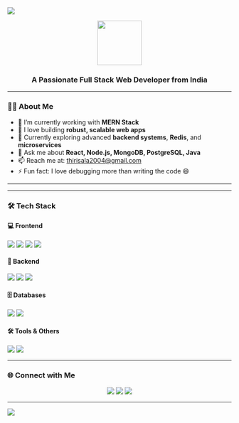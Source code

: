 <!-- Banner -->
<img src="https://capsule-render.vercel.app/api?type=waving&color=0:1e3c72,100:2a5298&height=250&section=header&text=Hi,%20I'm%20Thirisala%20👋&fontSize=40&fontColor=ffffff" />

<!-- Profile intro -->
<p align="center">
  <img src="https://media.giphy.com/media/QssGEmpkyEOhBCb7e1/giphy.gif" width="100"/>
</p>

<h3 align="center">A Passionate Full Stack Web Developer from India</h3>

---

### 👨‍💻 About Me

- 🌱 I’m currently working with **MERN Stack**
- 💼 I love building **robust, scalable web apps**
- 🔭 Currently exploring advanced **backend systems**, **Redis**, and **microservices**
- 💬 Ask me about **React, Node.js, MongoDB, PostgreSQL, Java**
- 📫 Reach me at: [thirisala2004@gmail.com](mailto:thirisala2004@gmail.com)
- ⚡ Fun fact: I love debugging more than writing the code 😄

---

---

### 🛠️ Tech Stack

#### 💻 Frontend
<p>
  <img src="https://img.shields.io/badge/HTML5-E34F26?style=for-the-badge&logo=html5&logoColor=white"/>
  <img src="https://img.shields.io/badge/CSS3-1572B6?style=for-the-badge&logo=css3&logoColor=white"/>
  <img src="https://img.shields.io/badge/JavaScript-F7DF1E?style=for-the-badge&logo=javascript&logoColor=black"/>
  <img src="https://img.shields.io/badge/React-20232A?style=for-the-badge&logo=react&logoColor=61DAFB"/>
</p>

#### 🧰 Backend
<p>
  <img src="https://img.shields.io/badge/Node.js-339933?style=for-the-badge&logo=nodedotjs&logoColor=white"/>
  <img src="https://img.shields.io/badge/Express.js-000000?style=for-the-badge&logo=express&logoColor=white"/>
  <img src="https://img.shields.io/badge/Java-007396?style=for-the-badge&logo=openjdk&logoColor=white"/>
</p>

#### 🗄️ Databases
<p>
  <img src="https://img.shields.io/badge/MongoDB-4EA94B?style=for-the-badge&logo=mongodb&logoColor=white"/>
  <img src="https://img.shields.io/badge/PostgreSQL-4169E1?style=for-the-badge&logo=postgresql&logoColor=white"/>
</p>

#### 🛠️ Tools & Others
<p>
  <img src="https://img.shields.io/badge/Git-F05032?style=for-the-badge&logo=git&logoColor=white"/>
  <img src="https://img.shields.io/badge/GitHub-181717?style=for-the-badge&logo=github&logoColor=white"/>
 
</p>

---



### 🌐 Connect with Me

<p align="center">
  <a href="https://www.linkedin.com/in/thirisala-govindaraj-665970356/"><img src="https://img.shields.io/badge/LinkedIn-0077B5?style=for-the-badge&logo=linkedin&logoColor=white"/></a>
  <a href="mailto:thirisala2004@gmail.com"><img src="https://img.shields.io/badge/Gmail-D14836?style=for-the-badge&logo=gmail&logoColor=white"/></a>
  <a href="https://github.com/Thirish07"><img src="https://img.shields.io/badge/GitHub-181717?style=for-the-badge&logo=github&logoColor=white"/></a>
</p>

---

<!-- Footer Banner -->
<img src="https://capsule-render.vercel.app/api?type=waving&color=0:1e3c72,100:2a5298&height=150&section=footer"/>

